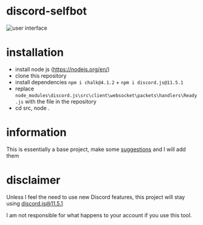 # discord-selfbot

![user interface](https://i.imgur.com/3YI6zTm.png)

# installation
* install node js (https://nodejs.org/en/)
* clone this repository
* install dependencies `npm i chalk@4.1.2` + `npm i discord.js@11.5.1`
* replace `node_modules\discord.js\src\client\websocket\packets\handlers\Ready.js` with the file in the repository
* cd src, node .

# information
This is essentially a base project, make some [suggestions](https://github.com/zbzyy/discord-selfbot/issues) and I will add them

# disclaimer
Unless I feel the need to use new Discord features, this project will stay using discord.js@11.5.1

I am not responsible for what happens to your account if you use this tool.
